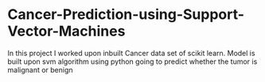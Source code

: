 # Cancer-Prediction-using-Support-Vector-Machines
In this project I worked upon inbuilt Cancer data set of scikit learn. Model is built upon svm algorithm using python going to predict whether the tumor is malignant or benign
